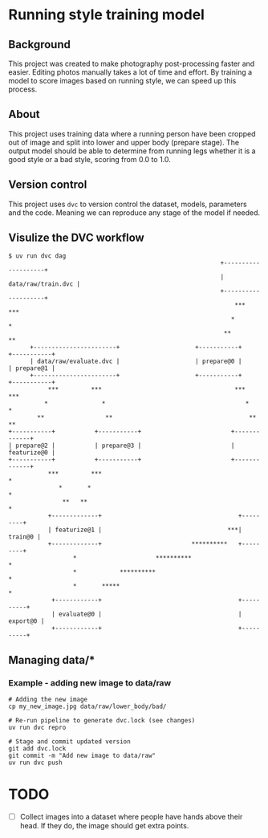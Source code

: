# Running style training model

## Background
This project was created to make photography post-processing faster and easier. Editing photos manually takes a lot of time and effort. By training a model to score images based on running style, we can speed up this process.

## About
This project uses training data where a running person have been cropped out of image and split into lower and upper body (prepare stage).
The output model should be able to determine from running legs whether it is a good style or a bad style, scoring from 0.0 to 1.0.

## Version control
This project uses `dvc` to version control the dataset, models, parameters and the code. Meaning we can reproduce any stage of the model if needed.

## Visulize the DVC workflow

```
$ uv run dvc dag
                                                           +--------------------+         
                                                           | data/raw/train.dvc |         
                                                           +--------------------+         
                                                               ***         ***            
                                                              *               *           
                                                            **                 **         
      +-----------------------+                     +-----------+           +-----------+ 
      | data/raw/evaluate.dvc |                     | prepare@0 |           | prepare@1 | 
      +-----------------------+                     +-----------+           +-----------+ 
           ***         ***                                     ***         ***            
          *               *                                       *       *               
        **                 **                                      **   **                
+-----------+           +-----------+                         +-------------+             
| prepare@2 |           | prepare@3 |                         | featurize@0 |             
+-----------+           +-----------+                         +-------------+             
           ***         ***                                            *                   
              *       *                                               *                   
               **   **                                                *                   
           +-------------+                                      +---------+               
           | featurize@1 |                                   ***| train@0 |               
           +-------------+                         **********   +---------+               
                  *                      **********                   *                   
                  *            **********                             *                   
                  *       *****                                       *                   
            +------------+                                      +----------+              
            | evaluate@0 |                                      | export@0 |              
            +------------+                                      +----------+              
```

## Managing data/*

### Example - adding new image to data/raw

```
# Adding the new image
cp my_new_image.jpg data/raw/lower_body/bad/

# Re-run pipeline to generate dvc.lock (see changes)
uv run dvc repro

# Stage and commit updated version
git add dvc.lock
git commit -m "Add new image to data/raw"
uv run dvc push
```

# TODO
- [ ] Collect images into a dataset where people have hands above their head. If they do, the image should get extra points.
